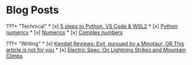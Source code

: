 # Blog Posts

???+ "Technical"
    * [x] [5 steps to Python, VS Code & WSL2](https://www.stddev.tech/5-steps-to-python-vs-code-wsl2/)
    * [x] [Python numerics](https://www.stddev.tech/python-numerics/)
    * [x] [Numerics](https://www.stddev.tech/cs1-numerics/)
    * [x] [Complex numbers](https://www.stddev.tech/complex-numbers/)

???+ "Writing"
    * [x] [Kendall Reviews: Exit, pursued by a Minotaur, OR This article is not for you](http://kendallreviews.com/book-review-michael-j-nicholson-visits-ash-tree-lane-and-offers-a-fascinating-review-of-mark-z-danielewskis-house-of-leaves/)
    * [x] [Electric Spec: On Lightning Strikes and Mountain Climbs](https://electricspec.blogspot.com/2018/08/from-author-nicholson.html)